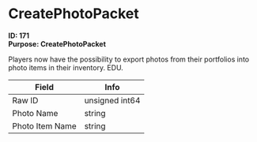 # CreatePhotoPacket

**ID: 171**  
**Purpose: CreatePhotoPacket**  

Players now have the possibility to export photos from their portfolios into photo items in their inventory. EDU.

<table><thead><tr><th>Field</th><th>Info</th></tr></thead><tbody>
<tr><td>Raw ID</td><td>unsigned int64</td></tr>
<tr><td>Photo Name</td><td>string</td></tr>
<tr><td>Photo Item Name</td><td>string</td></tr>
</tbody></table>